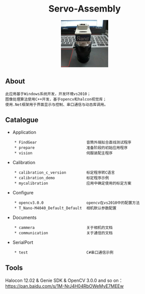 <div align="center">
    <h1>
    	Servo-Assembly
	</h1>
	<img src="camera.jpg" width="150px">
</div>


## About
```
此应用基于Windows系统开发，开发环境vs2010；
图像处理算法使用C++开发，基于opencv和halcon视觉库；
使用.Net框架用于界面显示与控制、串口通信与动态库调用。

```

## Catalogue

- Application
```
    * FindGear                      音筒外端拟合直线测试程序
    * prepare                       准备阶段的初始应用程序
    * vision                        伺服装配主程序
```
- Calibration
```
    * calibration_c_version         标定程序转C语言
    * calibration_demo              标定程序示例
    * mycalibration                 应用中确定使用的标定方案
```    
- Configure
```
    * opencv3.0.0                   opencv在vs2010中的配置方法
    * T_Nano-M4040_Default_Default  相机默认参数配置
```
- Documents
```
    * cammera                       关于相机的文档
    * communication                 关于通信的文档
```
- SerialPort
```
    * test                          C#串口通信示例
```

## Tools

Halocon 12.02 &  Genie SDK & OpenCV 3.0.0 and so on：
<https://pan.baidu.com/s/1M-NrJ4H04RbOWeMyE7MEEw>